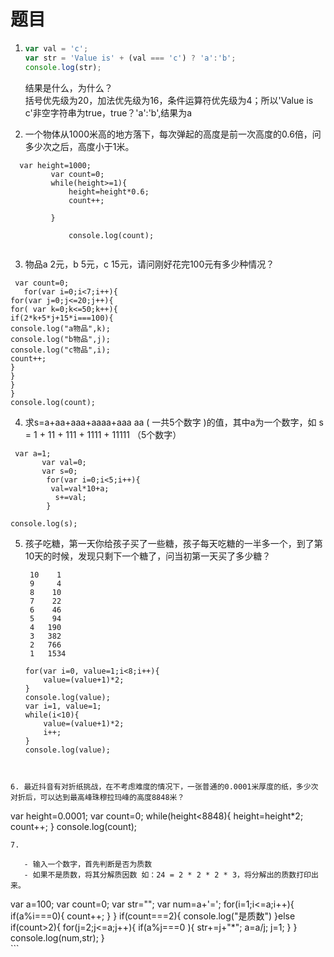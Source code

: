 # 题目

1. ```js
   var val = 'c';
   var str = 'Value is' + (val === 'c') ? 'a':'b';
   console.log(str);
   ```

   结果是什么，为什么？  
括号优先级为20，加法优先级为16，条件运算符优先级为4；所以'Value is c'非空字符串为true，true？'a':'b',结果为a

   

2. 一个物体从1000米高的地方落下，每次弹起的高度是前一次高度的0.6倍，问多少次之后，高度小于1米。
```
  var height=1000;
         var count=0;
         while(height>=1){
             height=height*0.6;
             count++;

         }
             
             console.log(count);


```
3. 物品a 2元，b 5元，c 15元，请问刚好花完100元有多少种情况？
```
 var count=0;
   for(var i=0;i<7;i++){
for(var j=0;j<=20;j++){
for( var k=0;k<=50;k++){
if(2*k+5*j+15*i===100){
console.log("a物品",k);
console.log("b物品",j);
console.log("c物品",i);
count++;
}
}
}
}
console.log(count);
```

4. 求s=a+aa+aaa+aaaa+aaa aa ( 一共5个数字 )的值，其中a为一个数字，如 s = 1 + 11 + 111 + 1111 + 11111 （5个数字）
```
 var a=1;
       var val=0;
       var s=0;
        for(var i=0;i<5;i++){
         val=val*10+a;
          s+=val;
        }

console.log(s);
```

5. 孩子吃糖，第一天你给孩子买了一些糖，孩子每天吃糖的一半多一个，到了第10天的时候，发现只剩下一个糖了，问当初第一天买了多少糖？
 
        10    1  
        9     4  
        8    10  
        7    22  
        6    46  
        5    94  
        4   190  
        3   382  
        2   766  
        1   1534  
   
     ```
     for(var i=0, value=1;i<8;i++){
         value=(value+1)*2;
     }
     console.log(value);
     var i=1, value=1;
     while(i<10){
         value=(value+1)*2;
         i++;
     }
     console.log(value);
 ```


6. 最近抖音有对折纸挑战，在不考虑难度的情况下，一张普通的0.0001米厚度的纸，多少次对折后，可以达到最高峰珠穆拉玛峰的高度8848米？

```
var height=0.0001;
    var count=0;
    while(height<8848){
       height=height*2;
       count++;
     }
     console.log(count);
   
```
7. 

   - 输入一个数字，首先判断是否为质数
   - 如果不是质数，将其分解质因数 如：24 = 2 * 2 * 2 * 3，将分解出的质数打印出来。
```
var a=100;
var count=0;
var str="";
var num=a+'=';
 for(i=1;i<=a;i++){
  if(a%i===0){
        count++;
    }
 }
 if(count===2){
        console.log("是质数")
    }else if(count>2){
        for(j=2;j<=a;j++){
           if(a%j===0 ){
           str+=j+"*";
           a=a/j;
           j=1;
          }
}
console.log(num,str);
    }     
    ```
